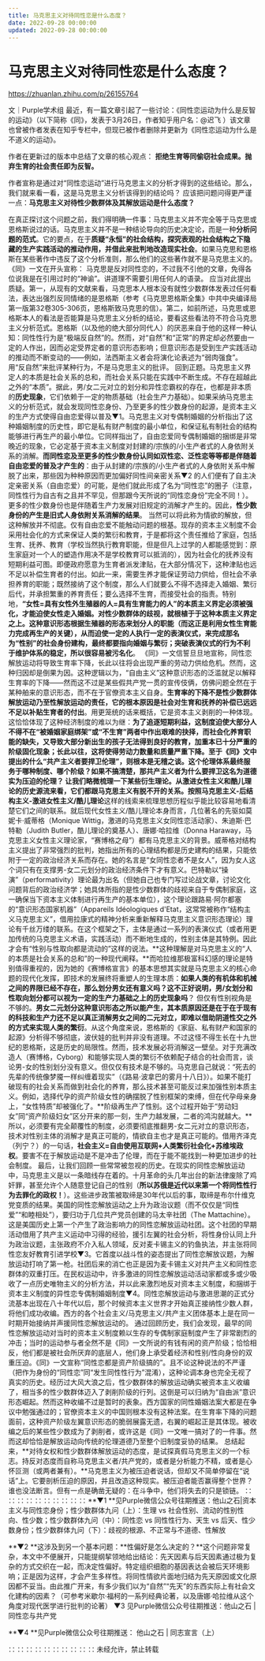 ```yaml
---
title: 马克思主义对待同性恋是什么态度？
date: 2022-09-28 00:00:00
updated: 2022-09-28 00:00:00
---
```


# 马克思主义对待同性恋是什么态度？

https://zhuanlan.zhihu.com/p/26155764

文｜Purple学术组
最近，有一篇文章引起了一些讨论：《同性恋运动为什么是反智的运动》（以下简称《同》，发表于3月26日，作者知乎用户名：@迟飞 ）该文章也曾被作者发表在知乎专栏中，但现已被作者删除并更新为《同性恋运动为什么是不道义的运动》。

作者在更新过的版本中总结了文章的核心观点：
**拒绝生育等同偷窃社会成果。抛弃生育的社会责任即为反智。**

作者宣称是通过对“同性恋运动”进行马克思主义的分析才得到的这些结论。那么，我们就来看一看，这是马克思主义分析该得到的结论吗？
应该把问题问得更严谨一点：**马克思主义对待性少数群体及其解放运动是什么态度？**

在真正探讨这个问题之前，我们得明确一件事：马克思主义并不完全等于马克思或恩格斯说过的话。马克思主义并不是一种结论导向的历史决定论，而是一种**分析问题的范式**。它的要点，在于**质疑“永恒”的社会结构，探究表观的社会结构之下隐藏的生产实践活动的推动作用，并借此来批判地改造现实社会**。如果马克思和恩格斯在某些著作中违反了这个分析准则，那么他们的这些著作就不是马克思主义的。
《同》一文在开头宣称：
马克思是反对同性恋的，不过我不引他的文章，免得各位说我是在引用过时的“神谕”。讲道理不需要引用任何人的语录。
应当对此提出质疑。第一，从现有的文献来看，马克思本人根本没有就性少数群体发表过任何看法，表达出强烈反同情绪的是恩格斯（参考《马克思恩格斯全集》中共中央编译局第一版第32卷305-306页，恩格斯致马克思的信）。第二，如前所述，马克思或恩格斯本人的看法是否能算是马克思主义分析的结论，要看这些看法符不符合马克思主义分析范式。恩格斯（以及他的绝大部分同代人）的厌恶来自于他的这样一种认知：同性性行为是“极端反自然”的。然而，对“自然”和“正常”的界定却必然要由一定的人作出，因而必定受界定者的意识形态影响；但意识形态是受到生产实践活动的推动而不断变动的——例如，法西斯主义者会将演化论表述为“弱肉强食”。用“反自然”来批评某种行为，不是马克思主义的批评。
回到正题。马克思主义界定人的本质是社会关系的总和，而社会关系只能在实践中不断生成。不存在超越此之外的“本质”。据此，男/女二元对立的划分和异性恋霸权的存在，也都是非本质的**历史现象**，它们依赖于一定的物质基础（社会生产力基础）。如果采纳马克思主义的分析范式，就会发现同性恋身份、乃至更多的性少数身份的起源，是资本主义的生产方式使得自由恋爱得以普及▼1。马克思主义对专偶制婚姻的分析指出了这种婚姻制度的历史性，即它是私有财产制度的最小单位，和保证私有制社会的结构能够进行再生产的最小单位。它同样指出了，自由恋爱同专偶制婚姻的捆绑是非常晚近的现象，它必定基于资本主义制度对封建的/宗族的/小生产者式的人身依附关系的消解。**而同性恋及至更多的性少数身份认同如双性恋、泛性恋等等都是伴随着自由恋爱的普及才产生的**：由于从封建的/宗族的/小生产者式的人身依附关系中解脱了出来，那些因为种种原因而更加偏好同性间亲密关系▼2 的人们便有了自主决定亲密关系（自由恋爱）的可能，是他们就此形成了名为“同性恋”的圈子（注意，同性性行为自古有之且并不罕见，但那跟今天所说的“同性恋身份”完全不同！）。更多的性少数身份也是伴随着生产力发展对旧规定的消解才产生的。因此，**性少数身份的产生是旧式人身依附关系消解的结果**。
当然可以将此称为情欲的解放，但这种解放并不彻底。仅有自由恋爱不能触动问题的根基。现存的资本主义制度不会采用社会化的方式来保证人类的繁衍和教育，于是都将这个责任推给了家庭，包括生育、抚养、教育（学校当然执行教育职能，但是但凡上过学的人都能感觉到：原生家庭对一个人的塑造作用决不是学校教育可以抵消的），因为社会化的抚养没有短期利益可图。即便政府愿意为生育者派发津贴，在大部分情况下，这种津贴也远不足以补偿生育者的付出。如此一来，需要生养才能保证劳动力供给，但社会不承担养育的职能；既然接纳了这个制度，那么人们就要么不得不选择走入婚姻、繁衍后代，并承担繁重的养育责任；要么选择不生育，而接受社会的指责。特别地，**“女性=具有女性外生殖器的人=具有生育能力的人”的本质主义界定必须被强化，才能迫使女性走入婚姻。对性少数群体的歧视，就根植于于这种本质主义界定之上。这种意识形态根据生殖器的形态来划分人的职能（而这正是利用女性生育能力完成再生产的关键），从而迫使一定的人执行一定的表演仪式，来完成那名为“性别”的社会身份建构，最终都要指向婚姻与繁衍；突破表演仪式的行为不利于维护体系的稳定，所以很容易被污名化**。
《同》一文信誓旦旦地宣称，同性恋解放运动将导致生育率下降，长此以往将会出现严重的劳动力供给危机。然而，这种归因却是倒果为因。这种逻辑以为，“自由主义”这种意识形态的泛滥就足以解释生育率的下降——然而这不过是某些假共产党一贯的宣传伎俩，仿佛问题全然在于某种舶来的意识形态，而不在于官僚资本主义自身。**生育率的下降不是性少数群体解放运动乃至性解放运动的责任，它的根本原因是社会对生育和抚养的补偿已远远不足以补贴生育者的付出**。用更笼统的话来概括，它是资本主义剥削的一种体现。这恰恰体现了这种经济制度的难以为继：**为了追逐短期利益，这制度迫使大部分人不得不在“被婚姻家庭绑架”或“不生育”两者中作出艰难的抉择，而社会化养育职能的缺失，又导致大部分新出生的孩子无法得到良好的教育，加重本已十分严重的阶级固化现象；长此以往，这将使得劳动力数量和质量严重下降。**至于《同》文中提出的什么“共产主义者要捍卫伦理”，则根本是无稽之谈。这个伦理体系最终服务于哪种制度、哪个阶级？如果不搞清楚，那共产主义者为什么要捍卫这名为道德实为压迫的伦理？
让我们略微梳理一下某些衍生理论。从激进女性主义和酷儿理论的历史源流来看，它们都跟马克思主义有脱不开的关系。按照**马克思主义-后结构主义-激进女性主义/酷儿理论**这样的线索来梳理思想历程似乎能比较容易地看清楚它们之间的联系。就后现代女性主义/酷儿理论本身而言，几位著名的先驱如莫妮卡·威蒂格（Monique Wittig，激进的马克思主义女同性恋活动家）、朱迪斯·巴特勒（Judith Butler，酷儿理论的奠基人）、唐娜·哈拉维（Donna Haraway，马克思主义女性主义理论家，“赛博格之母”）都有马克思主义的背景。威蒂格对结构主义提出了非常强烈的批判，她指出所有的心理结构都是历史建构的结果，只能依附于一定的政治经济关系而存在。她的名言是“女同性恋者不是女人”，因为女人这个词只有在支撑男-女二元划分的政治经济条件下才有意义。巴特勒以“操演”（performativity）理论最为出名（但她自己也专门写过论战文章，讨论文化问题背后的政治经济学；她具体所指的是性少数群体的歧视来自于专偶制家庭，这一确保当下资本主义体制进行再生产的基本单位），这个理论跟路易·阿尔都塞的“意识形态国家机器”（Appareils Idéologiques d'Etat，这常常被称作“结构主义马克思主义”，借用拉康式的精神分析来重新解释马克思主义意识形态理论）理论有千丝万缕的联系。在这个框架之下，主体是通过一系列的表演仪式（或者用更加传统的马克思主义术语，实践活动）而不断地生成的，性别主体是其特例。因此才会有“性别与性取向都是流动的”这样的说法。**这种理解是对马克思主义的“人的本质是社会关系的总和”的一种现代阐释。**而哈拉维那极富科幻感的理论是特别值得重视的，因为她的《赛博格宣言》的基本思想其实就是马克思主义的核心命题的现代化发挥，即技术的发展终将重塑人的生理本质：**如果人类的有机体和机械之间的界限已经不存在，那么划分男女还有意义吗？这不正好说明，男/女划分和性取向划分都可以视为一定的生产力基础之上的历史现象吗**？
但仅有性别视角是不够的。**男女二元划分这种意识形态之所以能产生，其本质原因还是在于在于现有的科技和生产力还不足以真正消解男女之间的二元对立，即难以借助阴道性交之外的方式来实现人类的繁衍**。从这个角度来说，恩格斯的《家庭、私有财产和国家的起源》分析得不够彻底，波伏娃的批判并非没有道理。不过这怪不得生长在十九世纪的恩格斯，这是历史的局限性。然而，技术发展必将消解这一壁垒。对于充满改造人（赛博格，Cyborg）和能够实现人类的繁衍不依赖配子结合的社会而言，谈论男-女的性别划分没有意义。但仅仅有技术是不够的。马克思自己就说：“死去的先辈的传统像梦魇一样纠缠着现实”（《路易·波拿巴的雾月十八日》）。如果不能打破现有的社会关系而做到社会化的养育，那么技术甚至可能反过来加强性别本质主义。例如，选择代孕的资产阶级女性的确摆脱了性别框架的束缚，但在代孕母亲身上，“女性特质”却被强化了。**阶级再生产了性别。这个过程开始于“劳动妇女”同“资产阶级妇女”区分开来的那一刻，生产力越发展，二者的鸿沟就越大。**所以，必须要有完全颠覆性的制度，必须要彻底推翻男-女二元对立的意识形态，技术对性别主体的消解才是真正可能的，情欲自主也才是真正可能的。借用齐泽克（列宁？）的一句话，**社会主义=自由使用互联网+人类繁衍社会化+苏维埃政权**。要害不在于解放运动是不是冲击了伦理，而在于能不能找到一种更加进步的社会制度。
最后，让我们回顾一些常常被忽视的历史。在现实的同性恋解放运动中，马克思主义是以一条暗线存在着的。十月革命的头几年出台的新法律废除了鸡奸罪，甚至允许个人随意登记自己的性别（**所以苏俄是近代以来第一个将同性性行为去罪化的政权！**）。这些进步政策被取缔是30年代以后的事，取缔是布尔什维克党变质的结果。美国的同性恋解放运动之上升为政治议题（而不仅仅是“同性爱”“和睦相处”），要归功于几位共产党员创建的马太辛社团（The Mattachine）。这是美国历史上第一个产生了政治影响力的同性恋解放运动社团。这个社团的早期活动借用了共产主义运动中习得的经验，援引左翼的社会分析，将性身份认同上升为政治议题，主张政府不介入私人领域，反对麦卡锡主义的钓鱼执法，并主张将同性恋友好教育引进学校▼3。它首度以战斗性的姿态提出了同性恋解放议题，为解放运动打响了第一枪。社团后来的消亡也正是因为麦卡锡主义对共产主义和同性恋群体的双重打压。在民权运动中，许多激进的同性恋解放运动活动家都或多或少吸收了一点历史唯物主义的分析方法，并以此来激烈地反对资本主义制度，和捆绑于资本主义制度的异性恋专偶制婚姻制度▼4。同性恋解放运动与激进思潮的正式分流基本出现在八十年代以后，那个时候资本主义世界才开始真正接纳性少数人群，将他们成功收编。西方的各个社会主义/马克思主义/共产主义团体基本上是在同一时期开始接纳并声援同性恋解放运动的。
通过回顾历史，我们会发现，最早的同性恋解放运动对当时的资本主义制度赖以生存的专偶制家庭制度产生了非常剧烈的冲击；当时的运动参与者全然不是《同》一文所说的有钱有闲的资产阶级；恰恰相反，他们都是被社会所厌弃的底层人，他们身上承受着经济和性别/性向身份的双重压迫。《同》一文宣称“同性恋都是资产阶级搞的”。且不论这种说法的不严谨（把作为身份的“同性恋”同“发生同性性行为”混淆），这种论调本身也完全无视了真实的历史。经历过大风大浪之后，性少数群体的解放运动确实被资本主义收编了，相当多的性少数群体迈入了剥削阶级的行列。这倒是可以归纳为“自由派”意识形态崛起。然而这种收编不过是暂时的表象。西方国家的同性婚姻法案大都是在争议中勉强通过的；官僚资本主义的中国则根本没有这种法案。在生育率下降的问题面前，这种资产阶级左翼意识形态的脆弱展露无遗，右翼的崛起正是其体现。被收编之后的某些性少数成为了剥削者，或许这是《同》一文唯一搞对了的一件事。然而这却恰恰是解放运动向传统的伦理道德乃至整个旧制度妥协的结果。
总结起来，**对待女权和性少数群体解放运动的态度，是试探真假马克思主义的一个标志。持反对态度而自称马克思主义者/共产党的，或者是分析能力不精，或者是心怀叵测（或两者兼有）。**马克思主义为被压迫者说话，但却又不简单停留在“说话”上。它要剖析压迫的原因，并且改造这种现实。被压迫者能否赢得整个世界？谁也没法断言。但有一点是确凿无疑的：在斗争中，他们将失去的只是锁链。
∷ ∷ ∷ ∷ ∷ ∷ ∷ ∷ ∷ ∷
**▼1 **见Purple微信公众号往期推送：他山之石|资本主义与同性恋身份；性少数群体九问（上）：生理 vs 社会性别、流动的性别性向、性少数；性少数群体九问（中）：同性恋 vs 同性性行为、天生 vs 后天、性少数身份；性少数群体九问（下）：歧视的根源、不正常与不道德、性解放

**▼2 **这涉及到另一个基本问题：**性偏好是怎么决定的？**这个问题非常复杂，本文中不便展开，只能提纲挈领地给出结论：先天因素与后天因素通过极为复杂的方式交织在一起，而决定性偏好。特定组织细胞的基因表达会被后天环境影响；正是因为这样，才会产生多样性。将同性情欲片面地归结为先天原因或文化原因都不妥当。由此推广开来，有多少我们以为“自然”“先天”的东西实际上有社会文化建构的因素？（可参考米歇尔·福柯的一系列经典论著，以及唐娜·哈拉维从这个角度对现代医学进行批判的论著）
▼3 见Purple微信公众号往期推送：他山之石 | 同性恋与共产党

**▼4 **见Purple微信公众号往期推送：
他山之石 | 同志宣言（上）

∷ ∷ ∷ ∷ ∷ ∷ ∷ ∷ ∷ ∷
未经允许，禁止转载
